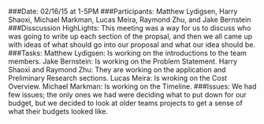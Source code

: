 ###Date:
02/16/15 at 1-5PM
###Participants:
Matthew Lydigsen, Harry Shaoxi, Michael Markman, Lucas Meira, Raymond Zhu, 
and Jake Bernstein 
###Disscussion HighLights:
This meeting was a way for us to discuss who was going to write up each
section of the propsal, and then we all came up with ideas of what should
go into our proposal and what our idea should be.
###Tasks:
Matthew Lydigsen: Is working on the introductions to the team members.
Jake Bernstein: Is working on the Problem Statement.
Harry Shaoxi and Raymond Zhu: They are working on the application and 
Preliminary Research sections.
Lucas Meira: Is wroking on the Cost Overview.
Michael Markman: Is working on the Timeline. 
###Issues:
We had few issues; the only ones we had were deciding what to put down for
our budget, but we decided to look at older teams projects to get a sense of
what their budgets looked like. 
